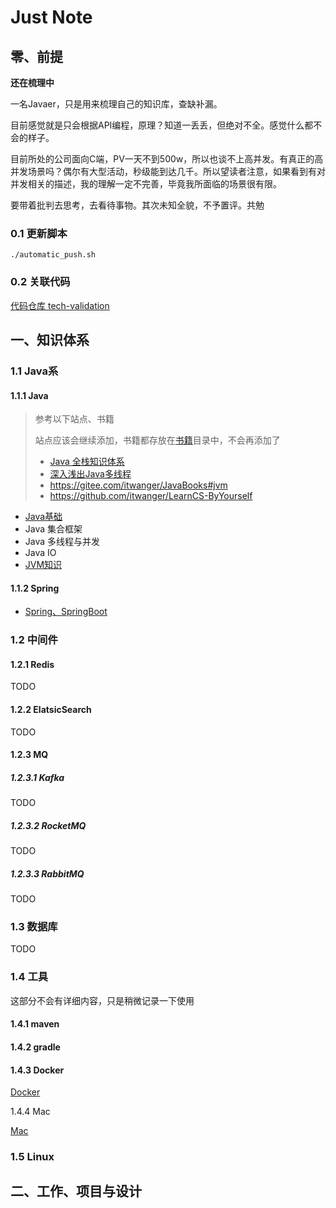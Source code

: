# Just Note

## 零、前提

**还在梳理中**

一名Javaer，只是用来梳理自己的知识库，查缺补漏。

目前感觉就是只会根据API编程，原理？知道一丢丢，但绝对不全。感觉什么都不会的样子。

目前所处的公司面向C端，PV一天不到500w，所以也谈不上高并发。有真正的高并发场景吗？偶尔有大型活动，秒级能到达几千。所以望读者注意，如果看到有对并发相关的描述，我的理解一定不完善，毕竟我所面临的场景很有限。

要带着批判去思考，去看待事物。其次未知全貌，不予置评。共勉

### 0.1 更新脚本

```shell
./automatic_push.sh
```

### 0.2 关联代码

[代码仓库 tech-validation](https://github.com/NanChaos/tech-validation.git)

## 一、知识体系

### 1.1 Java系

#### 1.1.1 Java

> 参考以下站点、书籍
>
> 站点应该会继续添加，书籍都存放在[书籍](./书籍)目录中，不会再添加了
>
> - [Java 全栈知识体系](https://pdai.tech/)
> - [深入浅出Java多线程](https://github.com/RedSpider1/concurrent)
> - https://gitee.com/itwanger/JavaBooks#jvm
> - https://github.com/itwanger/LearnCS-ByYourself

- [Java基础](./Java/Java.md)
- Java 集合框架
- Java 多线程与并发
- Java IO
- [JVM知识](./Java/JVM.md)

#### 1.1.2 Spring

- [Spring、SpringBoot](./Java/SpringBoot.md)

### 1.2 中间件

#### 1.2.1 Redis

TODO

#### 1.2.2 ElatsicSearch

TODO

#### 1.2.3 MQ

##### 1.2.3.1 Kafka

TODO

##### 1.2.3.2 RocketMQ

TODO

##### 1.2.3.3 RabbitMQ

TODO

### 1.3 数据库

TODO

### 1.4 工具

这部分不会有详细内容，只是稍微记录一下使用

#### 1.4.1 maven

#### 1.4.2 gradle

#### 1.4.3 Docker

[Docker](./Docker/Docker.md)

1.4.4 Mac

[Mac](./Mac/Mac.md)

### 1.5 Linux



## 二、工作、项目与设计 









